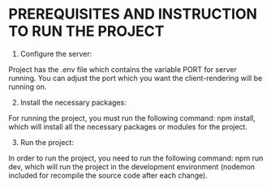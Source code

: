# PREREQUISITES AND INSTRUCTION TO RUN THE PROJECT

1. Configure the server:

Project has the .env file which contains the variable PORT for server running. You can adjust the port which you want the client-rendering will be running on.

2. Install the necessary packages:

For running the project, you must run the following command: npm install, which will install all the necessary packages or modules for the project.

3. Run the project:

In order to run the project, you need to run the following command: npm run dev, which will run the project in the development environment (nodemon included for recompile the source code after each change).